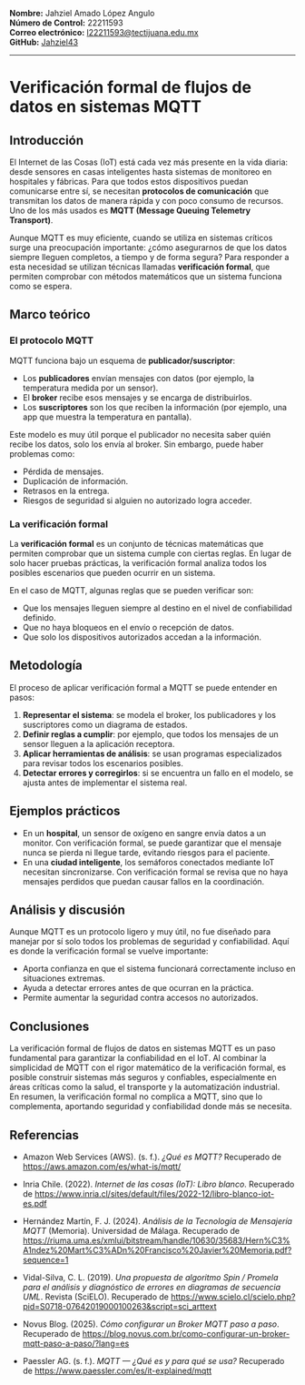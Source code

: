**Nombre:** Jahziel Amado López Angulo  
**Número de Control:** 22211593  
**Correo electrónico:** l22211593@tectijuana.edu.mx  
**GitHub:** [Jahziel43](https://github.com/Jahziel43)  

---
# Verificación formal de flujos de datos en sistemas MQTT

## Introducción
El Internet de las Cosas (IoT) está cada vez más presente en la vida diaria: desde sensores en casas inteligentes hasta sistemas de monitoreo en hospitales y fábricas. Para que todos estos dispositivos puedan comunicarse entre sí, se necesitan **protocolos de comunicación** que transmitan los datos de manera rápida y con poco consumo de recursos. Uno de los más usados es **MQTT (Message Queuing Telemetry Transport)**.

Aunque MQTT es muy eficiente, cuando se utiliza en sistemas críticos surge una preocupación importante: ¿cómo asegurarnos de que los datos siempre lleguen completos, a tiempo y de forma segura? Para responder a esta necesidad se utilizan técnicas llamadas **verificación formal**, que permiten comprobar con métodos matemáticos que un sistema funciona como se espera.

## Marco teórico
### El protocolo MQTT
MQTT funciona bajo un esquema de **publicador/suscriptor**:
- Los **publicadores** envían mensajes con datos (por ejemplo, la temperatura medida por un sensor).  
- El **broker** recibe esos mensajes y se encarga de distribuirlos.  
- Los **suscriptores** son los que reciben la información (por ejemplo, una app que muestra la temperatura en pantalla).  

Este modelo es muy útil porque el publicador no necesita saber quién recibe los datos, solo los envía al broker. Sin embargo, puede haber problemas como:
- Pérdida de mensajes.  
- Duplicación de información.  
- Retrasos en la entrega.  
- Riesgos de seguridad si alguien no autorizado logra acceder.  

### La verificación formal
La **verificación formal** es un conjunto de técnicas matemáticas que permiten comprobar que un sistema cumple con ciertas reglas. En lugar de solo hacer pruebas prácticas, la verificación formal analiza todos los posibles escenarios que pueden ocurrir en un sistema.  

En el caso de MQTT, algunas reglas que se pueden verificar son:  
- Que los mensajes lleguen siempre al destino en el nivel de confiabilidad definido.  
- Que no haya bloqueos en el envío o recepción de datos.  
- Que solo los dispositivos autorizados accedan a la información.  

## Metodología
El proceso de aplicar verificación formal a MQTT se puede entender en pasos:
1. **Representar el sistema**: se modela el broker, los publicadores y los suscriptores como un diagrama de estados.  
2. **Definir reglas a cumplir**: por ejemplo, que todos los mensajes de un sensor lleguen a la aplicación receptora.  
3. **Aplicar herramientas de análisis**: se usan programas especializados para revisar todos los escenarios posibles.  
4. **Detectar errores y corregirlos**: si se encuentra un fallo en el modelo, se ajusta antes de implementar el sistema real.  

## Ejemplos prácticos
- En un **hospital**, un sensor de oxígeno en sangre envía datos a un monitor. Con verificación formal, se puede garantizar que el mensaje nunca se pierda ni llegue tarde, evitando riesgos para el paciente.  
- En una **ciudad inteligente**, los semáforos conectados mediante IoT necesitan sincronizarse. Con verificación formal se revisa que no haya mensajes perdidos que puedan causar fallos en la coordinación.  

## Análisis y discusión
Aunque MQTT es un protocolo ligero y muy útil, no fue diseñado para manejar por sí solo todos los problemas de seguridad y confiabilidad. Aquí es donde la verificación formal se vuelve importante:  
- Aporta confianza en que el sistema funcionará correctamente incluso en situaciones extremas.  
- Ayuda a detectar errores antes de que ocurran en la práctica.  
- Permite aumentar la seguridad contra accesos no autorizados.  

## Conclusiones
La verificación formal de flujos de datos en sistemas MQTT es un paso fundamental para garantizar la confiabilidad en el IoT. Al combinar la simplicidad de MQTT con el rigor matemático de la verificación formal, es posible construir sistemas más seguros y confiables, especialmente en áreas críticas como la salud, el transporte y la automatización industrial.  
En resumen, la verificación formal no complica a MQTT, sino que lo complementa, aportando seguridad y confiabilidad donde más se necesita.

## Referencias
- Amazon Web Services (AWS). (s. f.). *¿Qué es MQTT?* Recuperado de https://aws.amazon.com/es/what-is/mqtt/  

- Inria Chile. (2022). *Internet de las cosas (IoT): Libro blanco*. Recuperado de https://www.inria.cl/sites/default/files/2022-12/libro-blanco-iot-es.pdf  

- Hernández Martín, F. J. (2024). *Análisis de la Tecnología de Mensajería MQTT* (Memoria). Universidad de Málaga. Recuperado de https://riuma.uma.es/xmlui/bitstream/handle/10630/35683/Hern%C3%A1ndez%20Mart%C3%ADn%20Francisco%20Javier%20Memoria.pdf?sequence=1  

- Vidal-Silva, C. L. (2019). *Una propuesta de algoritmo Spin / Promela para el análisis y diagnóstico de errores en diagramas de secuencia UML*. Revista (SciELO). Recuperado de https://www.scielo.cl/scielo.php?pid=S0718-07642019000100263&script=sci_arttext  

- Novus Blog. (2025). *Cómo configurar un Broker MQTT paso a paso*. Recuperado de https://blog.novus.com.br/como-configurar-un-broker-mqtt-paso-a-paso/?lang=es  

- Paessler AG. (s. f.). *MQTT — ¿Qué es y para qué se usa?* Recuperado de https://www.paessler.com/es/it-explained/mqtt  
